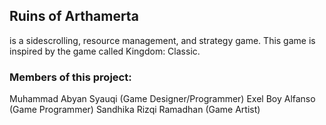 <h2>Ruins of Arthamerta</h2>
<p>is a sidescrolling, resource management, and strategy game. This game is inspired by the game called Kingdom: Classic.</p>
<h3>Members of this project:</h3>
<bl>Muhammad Abyan Syauqi (Game Designer/Programmer)</bl>
<bl>Exel Boy Alfanso (Game Programmer)</bl>
<bl>Sandhika Rizqi Ramadhan (Game Artist)</bl>
